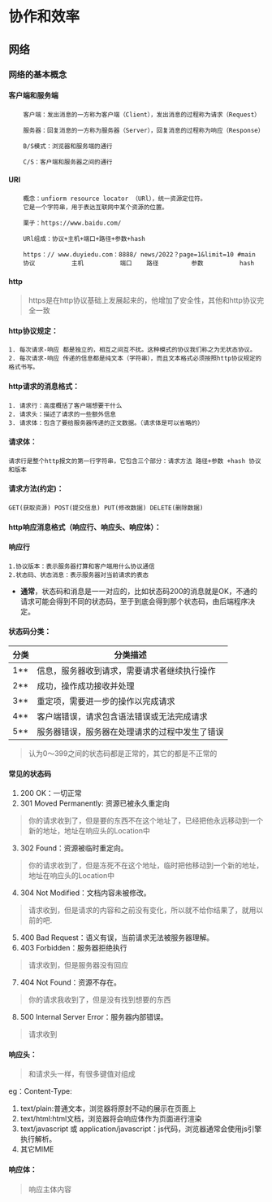 # 协作和效率

## 网络

### 网络的基本概念

   #### 客户端和服务端

        客户端：发出消息的一方称为客户端（Client），发出消息的过程称为请求（Request）

        服务器：回复消息的一方称为服务器（Server），回复消息的过程称为响应（Response）

        B/S模式：浏览器和服务端的通行

        C/S：客户端和服务器之间的通行

   #### URl

        概念：unfiorm resource locator （URl），统一资源定位符。
        它是一个字符串，用于表达互联网中某个资源的位置。

        栗子：https://www.baidu.com/

        URl组成：协议+主机+端口+路径+参数+hash

        https：// www.duyiedu.com：8888/ news/2022？page=1&limit=10 #main
        协议          主机          端口    路径         参数          hash
   #### http
   >https是在http协议基础上发展起来的，他增加了安全性，其他和http协议完全一致
   
   #### http协议规定：
  ``` 
  1. 每次请求-响应 都是独立的，相互之间互不扰。这种模式的协议我们称之为无状态协议。
  2. 每次请求-响应 传递的信息都是纯文本（字符串），而且文本格式必须按照http协议规定的格式书写。
  ```
  #### http请求的消息格式：
  ``` 
  1. 请求行：高度概括了客户端想要干什么
  2. 请求头：描述了请求的一些额外信息
  3. 请求体：包含了要给服务器传递的正文数据。（请求体是可以省略的）
  ```
   #### 请求体：
  ```
  请求行是整个http报文的第一行字符串，它包含三个部分：请求方法 路径+参数 +hash 协议和版本
  ```

   #### 请求方法(约定)：
   ```
   GET(获取资源) POST(提交信息) PUT(修改数据) DELETE(删除数据)
   ```
   #### http响应消息格式（响应行、响应头、响应体）：
   #### 响应行
   ```
   1.协议版本：表示服务器打算和客户端用什么协议通信
   2.状态码、状态消息：表示服务器对当前请求的表态
   ```
   * **通常**，状态码和消息是一一对应的，比如状态码200的消息就是OK，不通的请求可能会得到不同的状态码，至于到底会得到那个状态码，由后端程序决定。

   #### 状态码分类：
   | 分类| 分类描述 |
   | ---|   ---   |
   | 1** | 信息，服务器收到请求，需要请求者继续执行操作 |
   | 2** | 成功，操作成功接收并处理 |
   | 3** | 重定项，需要进一步的操作以完成请求|
   | 4** | 客户端错误，请求包含语法错误或无法完成请求 |
   | 5** | 服务器错误，服务器在处理请求的过程中发生了错误 |

   >认为0～399之间的状态码都是正常的，其它的都是不正常的

   #### 常见的状态码
   1. 200 OK：一切正常
   2. 301 Moved Permanently: 资源已被永久重定向
   >你的请求收到了，但是要的东西不在这个地址了，已经把他永远移动到一个新的地址，地址在响应头的Location中
   3. 302 Found：资源被临时重定向。
   >你的请求收到了，但是冻死不在这个地址，临时把他移动到一个新的地址，地址在响应头的Location中
   4. 304 Not Modified：文档内容未被修改。
   >请求收到，但是请求的内容和之前没有变化，所以就不给你结果了，就用以前的吧.
   5. 400 Bad Request：语义有误，当前请求无法被服务器理解。
   6. 403 Forbidden：服务器拒绝执行
   >请求收到，但是服务器没有回应
   7. 404 Not Found：资源不存在。
   >你的请求我收到了，但是没有找到想要的东西
   8. 500 Internal Server Error：服务器内部错误。
   >请求收到
   #### 响应头：
   >和请求头一样，有很多键值对组成
   
   eg：Content-Type:
   1. text/plain:普通文本，浏览器将原封不动的展示在页面上
   2. text/html:html文档，浏览器将会响应体作为页面进行渲染
   3. text/javascript 或 application/javascript：js代码，浏览器通常会使用js引擎执行解析。
   4. 其它MIME
   #### 响应体：
   >响应主体内容


